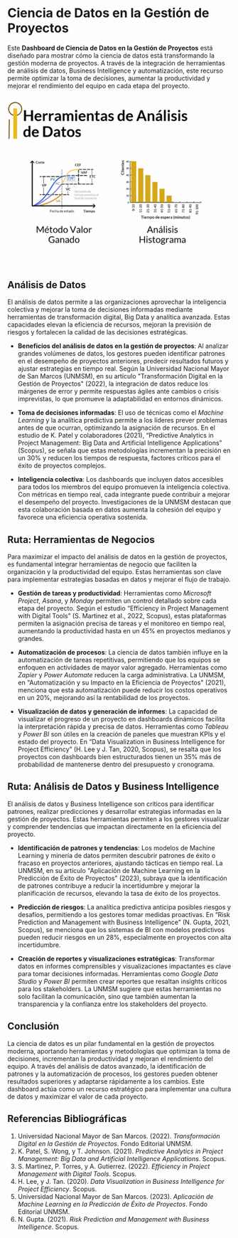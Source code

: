 # Ciencia de Datos en la Gestión de Proyectos

Este **Dashboard de Ciencia de Datos en la Gestión de Proyectos** está diseñado para mostrar cómo la ciencia de datos está transformando la gestión moderna de proyectos. A través de la integración de herramientas de análisis de datos, Business Intelligence y automatización, este recurso permite optimizar la toma de decisiones, aumentar la productividad y mejorar el rendimiento del equipo en cada etapa del proyecto.

![Herramientas de Análisis de Datos](resources/Analisis_Datos_GP.png)

## Análisis de Datos

El análisis de datos permite a las organizaciones aprovechar la inteligencia colectiva y mejorar la toma de decisiones informadas mediante herramientas de transformación digital, Big Data y analítica avanzada. Estas capacidades elevan la eficiencia de recursos, mejoran la previsión de riesgos y fortalecen la calidad de las decisiones estratégicas.

- **Beneficios del análisis de datos en la gestión de proyectos**: Al analizar grandes volúmenes de datos, los gestores pueden identificar patrones en el desempeño de proyectos anteriores, predecir resultados futuros y ajustar estrategias en tiempo real. Según la Universidad Nacional Mayor de San Marcos (UNMSM), en su artículo "Transformación Digital en la Gestión de Proyectos" (2022), la integración de datos reduce los márgenes de error y permite respuestas ágiles ante cambios o crisis imprevistas, lo que promueve la adaptabilidad en entornos dinámicos.

- **Toma de decisiones informadas**: El uso de técnicas como el *Machine Learning* y la analítica predictiva permite a los líderes prever problemas antes de que ocurran, optimizando la asignación de recursos. En el estudio de K. Patel y colaboradores (2021), “Predictive Analytics in Project Management: Big Data and Artificial Intelligence Applications” (Scopus), se señala que estas metodologías incrementan la precisión en un 30% y reducen los tiempos de respuesta, factores críticos para el éxito de proyectos complejos.

- **Inteligencia colectiva**: Los dashboards que incluyen datos accesibles para todos los miembros del equipo promueven la inteligencia colectiva. Con métricas en tiempo real, cada integrante puede contribuir a mejorar el desempeño del proyecto. Investigaciones de la UNMSM destacan que esta colaboración basada en datos aumenta la cohesión del equipo y favorece una eficiencia operativa sostenida.

## Ruta: Herramientas de Negocios

Para maximizar el impacto del análisis de datos en la gestión de proyectos, es fundamental integrar herramientas de negocio que faciliten la organización y la productividad del equipo. Estas herramientas son clave para implementar estrategias basadas en datos y mejorar el flujo de trabajo.

- **Gestión de tareas y productividad**: Herramientas como *Microsoft Project*, *Asana*, y *Monday* permiten un control detallado sobre cada etapa del proyecto. Según el estudio “Efficiency in Project Management with Digital Tools” (S. Martinez et al., 2022, Scopus), estas plataformas permiten la asignación precisa de tareas y el monitoreo en tiempo real, aumentando la productividad hasta en un 45% en proyectos medianos y grandes.

- **Automatización de procesos**: La ciencia de datos también influye en la automatización de tareas repetitivas, permitiendo que los equipos se enfoquen en actividades de mayor valor agregado. Herramientas como *Zapier* y *Power Automate* reducen la carga administrativa. La UNMSM, en "Automatización y su Impacto en la Eficiencia de Proyectos" (2021), menciona que esta automatización puede reducir los costos operativos en un 20%, mejorando así la rentabilidad de los proyectos.

- **Visualización de datos y generación de informes**: La capacidad de visualizar el progreso de un proyecto en dashboards dinámicos facilita la interpretación rápida y precisa de datos. Herramientas como *Tableau* y *Power BI* son útiles en la creación de paneles que muestran KPIs y el estado del proyecto. En “Data Visualization in Business Intelligence for Project Efficiency” (H. Lee y J. Tan, 2020, Scopus), se resalta que los proyectos con dashboards bien estructurados tienen un 35% más de probabilidad de mantenerse dentro del presupuesto y cronograma.

## Ruta: Análisis de Datos y Business Intelligence

El análisis de datos y Business Intelligence son críticos para identificar patrones, realizar predicciones y desarrollar estrategias informadas en la gestión de proyectos. Estas herramientas permiten a los gestores visualizar y comprender tendencias que impactan directamente en la eficiencia del proyecto.

- **Identificación de patrones y tendencias**: Los modelos de Machine Learning y minería de datos permiten descubrir patrones de éxito o fracaso en proyectos anteriores, ajustando tácticas en tiempo real. La UNMSM, en su artículo "Aplicación de Machine Learning en la Predicción de Éxito de Proyectos" (2023), subraya que la identificación de patrones contribuye a reducir la incertidumbre y mejorar la planificación de recursos, elevando la tasa de éxito de los proyectos.

- **Predicción de riesgos**: La analítica predictiva anticipa posibles riesgos y desafíos, permitiendo a los gestores tomar medidas proactivas. En “Risk Prediction and Management with Business Intelligence” (N. Gupta, 2021, Scopus), se menciona que los sistemas de BI con modelos predictivos pueden reducir riesgos en un 28%, especialmente en proyectos con alta incertidumbre.

- **Creación de reportes y visualizaciones estratégicas**: Transformar datos en informes comprensibles y visualizaciones impactantes es clave para tomar decisiones informadas. Herramientas como *Google Data Studio* y *Power BI* permiten crear reportes que resaltan insights críticos para los stakeholders. La UNMSM sugiere que estas herramientas no solo facilitan la comunicación, sino que también aumentan la transparencia y la confianza entre los stakeholders del proyecto.

## Conclusión

La ciencia de datos es un pilar fundamental en la gestión de proyectos moderna, aportando herramientas y metodologías que optimizan la toma de decisiones, incrementan la productividad y mejoran el rendimiento del equipo. A través del análisis de datos avanzado, la identificación de patrones y la automatización de procesos, los gestores pueden obtener resultados superiores y adaptarse rápidamente a los cambios. Este dashboard actúa como un recurso estratégico para implementar una cultura de datos y maximizar el valor de cada proyecto.

## Referencias Bibliográficas

1. Universidad Nacional Mayor de San Marcos. (2022). *Transformación Digital en la Gestión de Proyectos*. Fondo Editorial UNMSM.
2. K. Patel, S. Wong, y T. Johnson. (2021). *Predictive Analytics in Project Management: Big Data and Artificial Intelligence Applications*. Scopus.
3. S. Martinez, P. Torres, y A. Gutierrez. (2022). *Efficiency in Project Management with Digital Tools*. Scopus.
4. H. Lee, y J. Tan. (2020). *Data Visualization in Business Intelligence for Project Efficiency*. Scopus.
5. Universidad Nacional Mayor de San Marcos. (2023). *Aplicación de Machine Learning en la Predicción de Éxito de Proyectos*. Fondo Editorial UNMSM.
6. N. Gupta. (2021). *Risk Prediction and Management with Business Intelligence*. Scopus.
